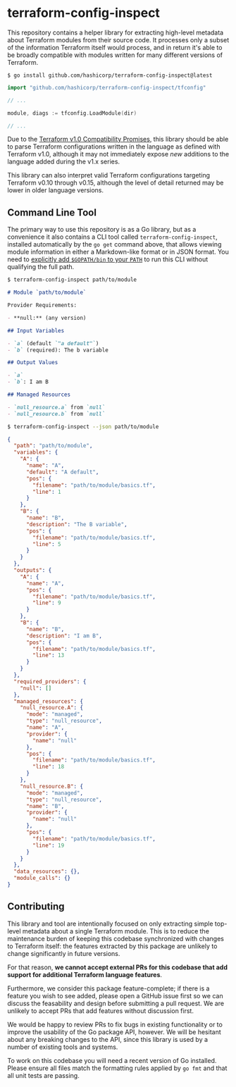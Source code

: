 # terraform-config-inspect

This repository contains a helper library for extracting high-level metadata
about Terraform modules from their source code. It processes only a subset
of the information Terraform itself would process, and in return it's able
to be broadly compatible with modules written for many different versions of
Terraform.

```
$ go install github.com/hashicorp/terraform-config-inspect@latest
```

```go
import "github.com/hashicorp/terraform-config-inspect/tfconfig"

// ...

module, diags := tfconfig.LoadModule(dir)

// ...
```

Due to the [Terraform v1.0 Compatibility Promises](https://www.terraform.io/docs/language/v1-compatibility-promises.html),
this library should be able to parse Terraform configurations written in
the language as defined with Terraform v1.0, although it may not immediately
expose _new_ additions to the language added during the v1.x series.

This library can also interpret valid Terraform configurations targeting
Terraform v0.10 through v0.15, although the level of detail returned may
be lower in older language versions.

## Command Line Tool

The primary way to use this repository is as a Go library, but as a convenience
it also contains a CLI tool called `terraform-config-inspect`, installed
automatically by the `go get` command above, that allows viewing module
information in either a Markdown-like format or in JSON format.
You need to [explicitly add `$GOPATH/bin` to your `PATH`](https://github.com/actions/setup-go/issues/27#issuecomment-549102955)
to run this CLI without qualifying the full path.

```sh
$ terraform-config-inspect path/to/module
```

```markdown
# Module `path/to/module`

Provider Requirements:

- **null:** (any version)

## Input Variables

- `a` (default `"a default"`)
- `b` (required): The b variable

## Output Values

- `a`
- `b`: I am B

## Managed Resources

- `null_resource.a` from `null`
- `null_resource.b` from `null`
```

```sh
$ terraform-config-inspect --json path/to/module
```

```json
{
  "path": "path/to/module",
  "variables": {
    "A": {
      "name": "A",
      "default": "A default",
      "pos": {
        "filename": "path/to/module/basics.tf",
        "line": 1
      }
    },
    "B": {
      "name": "B",
      "description": "The B variable",
      "pos": {
        "filename": "path/to/module/basics.tf",
        "line": 5
      }
    }
  },
  "outputs": {
    "A": {
      "name": "A",
      "pos": {
        "filename": "path/to/module/basics.tf",
        "line": 9
      }
    },
    "B": {
      "name": "B",
      "description": "I am B",
      "pos": {
        "filename": "path/to/module/basics.tf",
        "line": 13
      }
    }
  },
  "required_providers": {
    "null": []
  },
  "managed_resources": {
    "null_resource.A": {
      "mode": "managed",
      "type": "null_resource",
      "name": "A",
      "provider": {
        "name": "null"
      },
      "pos": {
        "filename": "path/to/module/basics.tf",
        "line": 18
      }
    },
    "null_resource.B": {
      "mode": "managed",
      "type": "null_resource",
      "name": "B",
      "provider": {
        "name": "null"
      },
      "pos": {
        "filename": "path/to/module/basics.tf",
        "line": 19
      }
    }
  },
  "data_resources": {},
  "module_calls": {}
}
```

## Contributing

This library and tool are intentionally focused on only extracting simple
top-level metadata about a single Terraform module. This is to reduce the
maintenance burden of keeping this codebase synchronized with changes to
Terraform itself: the features extracted by this package are unlikely to change
significantly in future versions.

For that reason, **we cannot accept external PRs for this codebase that add support for additional Terraform language features**.

Furthermore, we consider this package feature-complete; if there is a feature
you wish to see added, please open a GitHub issue first so we can discuss the
feasability and design before submitting a pull request. We are unlikely to
accept PRs that add features without discussion first.

We would be happy to review PRs to fix bugs in existing functionality or to
improve the usability of the Go package API, however. We will be hesitant about
any breaking changes to the API, since this library is used by a number of
existing tools and systems.

To work on this codebase you will need a recent version of Go installed. Please
ensure all files match the formatting rules applied by `go fmt` and that all
unit tests are passing.

